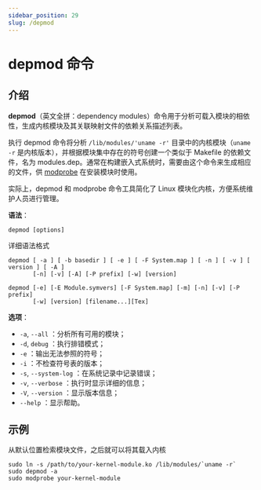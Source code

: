 ```yaml
---
sidebar_position: 29
slug: /depmod
---
```


# depmod 命令



## 介绍

**depmod**（英文全拼：dependency modules）命令用于分析可载入模块的相依性，生成内核模块及其关联映射文件的依赖关系描述列表。

执行 depmod 命令将分析 `/lib/modules/'uname -r'` 目录中的内核模块（`uname -r` 是内核版本），并根据模块集中存在的符号创建一个类似于 Makefile 的依赖文件，名为 modules.dep。通常在构建嵌入式系统时，需要由这个命令来生成相应的文件，供 [modprobe](/linux-command/modprobe) 在安装模块时使用。

实际上，depmod 和 modprobe 命令工具简化了 Linux 模块化内核，方便系统维护人员进行管理。

**语法**：

```shell
depmod [options]
```

详细语法格式

```shell
depmod [ -a ] [ -b basedir ] [ -e ] [ -F System.map ] [ -n ] [ -v ] [ version ] [ -A ]
       [-n] [-v] [-A] [-P prefix] [-w] [version]

depmod [-e] [-E Module.symvers] [-F System.map] [-m] [-n] [-v] [-P prefix]
       [-w] [version] [filename...][Tex]
```

**选项**：

- `-a`, `--all` ：分析所有可用的模块；
- `-d`, `debug` ：执行排错模式；
- `-e` ：输出无法参照的符号；
- `-i` ：不检查符号表的版本；
- `-s`, `--system-log` ：在系统记录中记录错误；
- `-v`, `--verbose` ：执行时显示详细的信息；
- `-V`, `--version` ：显示版本信息；
- `--help` ：显示帮助。



## 示例

从默认位置检索模块文件，之后就可以将其载入内核

```shell
sudo ln -s /path/to/your-kernel-module.ko /lib/modules/`uname -r`
sudo depmod -a
sudo modprobe your-kernel-module
```

